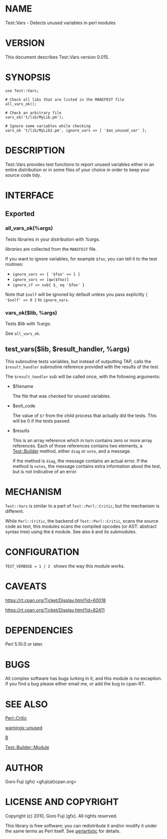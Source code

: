 # NAME

Test::Vars - Detects unused variables in perl modules

# VERSION

This document describes Test::Vars version 0.015.

# SYNOPSIS

    use Test::Vars;

    # Check all libs that are listed in the MANIFEST file
    all_vars_ok();

    # Check an arbitrary file
    vars_ok('t/lib/MyLib.pm');

    # Ignore some variables while checking
    vars_ok 't/lib/MyLib2.pm', ignore_vars => [ '$an_unused_var' ];

# DESCRIPTION

Test::Vars provides test functions to report unused variables either in an entire distribution or in some files of your choice in order to keep your source code tidy.

# INTERFACE

## Exported

### all\_vars\_ok(%args)

Tests libraries in your distribution with _%args_.

_libraries_ are collected from the `MANIFEST` file.

If you want to ignore variables, for example `$foo`, you can
tell it to the test routines:

- `ignore_vars => { '$foo' => 1 }`
- `ignore_vars => [qw($foo)]`
- `ignore_if => sub{ $_ eq '$foo' }`

Note that `$self` will be ignored by default unless you pass
explicitly `{ '$self' => 0 }` to `ignore_vars`.

### vars\_ok($lib, %args)

Tests _$lib_ with _%args_.

See `all_vars_ok`.

## test\_vars($lib, $result\_handler, %args)

This subroutine tests variables, but instead of outputting TAP, calls the
`$result_handler` subroutine reference provided with the results of the test.

The `$result_handler` sub will be called once, with the following arguments:

- $filename

    The file that was checked for unused variables.

- $exit\_code

    The value of `$?` from the child process that actually did the tests. This
    will be 0 if the tests passed.

- $results

    This is an array reference which in turn contains zero or more array
    references. Each of those references contains two elements, a [Test::Builder](https://metacpan.org/pod/Test%3A%3ABuilder)
    method, either `diag` or `note`, and a message.

    If the method is `diag`, the message contains an actual error. If the method
    is `notes`, the message contains extra information about the test, but is not
    indicative of an error.

# MECHANISM

`Test::Vars` is similar to a part of `Test::Perl::Critic`, but the mechanism
is different.

While `Perl::Critic`, the backend of `Test::Perl::Critic`, scans the source
code as text, this modules scans the compiled opcodes (or AST: abstract syntax
tree) using the `B` module. See also `B` and its submodules.

# CONFIGURATION

`TEST_VERBOSE = 1 | 2 ` shows the way this module works.

# CAVEATS

https://rt.cpan.org/Ticket/Display.html?id=60018

https://rt.cpan.org/Ticket/Display.html?id=82411

# DEPENDENCIES

Perl 5.10.0 or later.

# BUGS

All complex software has bugs lurking in it, and this module is no
exception. If you find a bug please either email me, or add the bug
to cpan-RT.

# SEE ALSO

[Perl::Critic](https://metacpan.org/pod/Perl%3A%3ACritic)

[warnings::unused](https://metacpan.org/pod/warnings%3A%3Aunused)

[B](https://metacpan.org/pod/B)

[Test::Builder::Module](https://metacpan.org/pod/Test%3A%3ABuilder%3A%3AModule)

# AUTHOR

Goro Fuji (gfx) &lt;gfuji(at)cpan.org>

# LICENSE AND COPYRIGHT

Copyright (c) 2010, Goro Fuji (gfx). All rights reserved.

This library is free software; you can redistribute it and/or modify
it under the same terms as Perl itself. See [perlartistic](https://metacpan.org/pod/perlartistic) for details.
